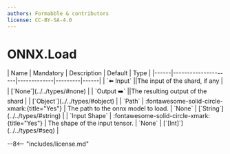 ```yaml
---
authors: Formabble & contributors
license: CC-BY-SA-4.0
---
```



# ONNX.Load

<div class="sh-parameters" markdown="1">
| Name | Mandatory | Description | Default | Type |
|------|---------------------|-------------|---------|------|
| `⬅️ Input` ||The input of the shard, if any | | [`None`](../../types/#none) |
| `Output ➡️` ||The resulting output of the shard | | [`Object`](../../types/#object) |
| `Path` | :fontawesome-solid-circle-xmark:{title="Yes"}  | The path to the onnx model to load. | `None` | [`String`](../../types/#string) |
| `Input Shape` | :fontawesome-solid-circle-xmark:{title="Yes"}  | The shape of the input tensor. | `None` | [`[Int]`](../../types/#seq) |

</div>



--8<-- "includes/license.md"

